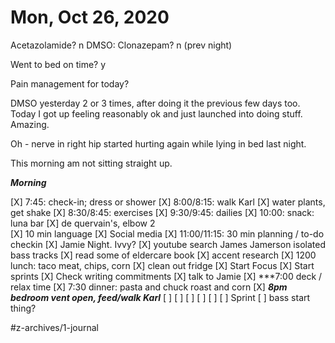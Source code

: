 # Mon, Oct 26, 2020
Acetazolamide? n
DMSO: 
Clonazepam? n
(prev night)

Went to bed on time?  y

Pain management for today?

DMSO yesterday 2 or 3 times, after doing it the previous few days too. Today I got up feeling reasonably ok and just launched into doing stuff. Amazing. 


Oh - nerve in right hip started hurting again while lying in bed last night.

This morning am not sitting straight up. 


___Morning___

[X] 7:45: check-in; dress or shower
[X] 8:00/8:15: walk Karl
[X] water plants, get shake
[X] 8:30/8:45: exercises
[X] 9:30/9:45: dailies
[X] 10:00: snack: luna bar
[X] de quervain's, elbow 2	
[X] 10 min language
[X] Social media
[X] 11:00/11:15: 30 min planning / to-do checkin
[X] Jamie Night. Ivvy?
[X] youtube search James Jamerson isolated bass tracks
[X] read some of eldercare book
[X] accent research
[X] 1200 lunch: taco meat, chips, corn
[X] clean out fridge
[X] Start Focus
[X] Start sprints
[X] Check writing commitments
[X] talk to Jamie
[X] ***7:00 deck / relax time
[X] 7:30 dinner: pasta and chuck roast and corn
[X] ***8pm bedroom vent open, feed/walk Karl***
[ ] [ ] [ ] [ ] [ ] [ ] Sprint
[ ] bass start thing?



#z-archives/1-journal